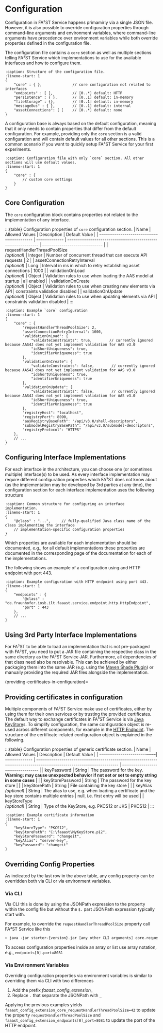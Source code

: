 # Configuration

Configuration in FA³ST Service happens primamirly via a single JSON file.
However, it is also possible to override configuration properties through command-line arguments and environment variables, where command-line arguments have precedence over environment variables while both override properties defined in the configuration file.

The configuration file contains a `core` section as well as multiple sections telling FA³ST Service which implementations to use for the available interfaces and how to configure them.

```{code-block} json
:caption: Structure of the configuration file.
:lineno-start: 1
{
	"core" : { },              // core configuration not related to interfaces
	"endpoints" : [ ],         // [0..*] default: HTTP
	"persistence" : { },       // [0..1] default: in-memory
	"fileStorage" : {},        // [0..1] default: in-memory
	"messageBus" : { },        // [0..1] default: internal
	"assetConnections": [ ]    // [0..*] default: none
}
```

A configuration base is always based on the default configuration, meaning that it only needs to contain properties that differ from the default configuration.
For example, providing only the `core` section is a valid configuration and will contain default values for all other sections.
This is a common scenario if you want to quickly setup FA³ST Service for your first experiments.

```{code-block} json
:caption: Configuration file with only `core` section. All other sections will use default values.
:lineno-start: 1
{
	"core" : { 
		// custom core settings
	}
}
```

## Core Configuration

The `core` configuration block contains properties not related to the implementation of any interface.

:::{table} Configuration properties of `core` configuration section.
| Name                                         | Allowed Values | Description                                                     | Default Value                   |
| -------------------------------------------- | -------------- | --------------------------------------------------------------- | ------------------------------- |
| requestHandlerThreadPoolSize<br>*(optional)* | Integer        | Number of concurrent thread that can execute API requests       | 2                               |
| assetConnectionRetryInterval<br>*(optional)* | Long           | Interval in ms in which to retry establishing asset connections | 1000                            |
| validationOnLoad<br>*(optional)*             | Object         | Validation rules to use when loading the AAS model at startup   | all enabled                     |
| validationOnCreate<br>*(optional)*           | Object         | Validation rules to use when creating new elements via API      | constraints validation disabled |
| validationOnUpdate<br>*(optional)*           | Object         | Validation rules to use when updating elements via API          | constraints validation disabled |
:::

```{code-block} json
:caption: Example `core` configuration
:lineno-start: 1
{
	"core" : {
		"requestHandlerThreadPoolSize": 2,      
		"assetConnectionRetryInterval": 1000,   
		"validationOnLoad": {					
			"validateConstraints": true,        // currently ignored because AAS4J does not yet implement validation for AAS v3.0
			"idShortUniqueness": true,
			"identifierUniqueness": true
		},
		"validationOnCreate": {
			"validateConstraints": false,        // currently ignored because AAS4J does not yet implement validation for AAS v3.0
			"idShortUniqueness": true,
			"identifierUniqueness": true
		},
		"validationOnUpdate": {
			"validateConstraints": false,        // currently ignored because AAS4J does not yet implement validation for AAS v3.0
			"idShortUniqueness": true,
			"identifierUniqueness": true
		},
		"registryHost": "localhost",
        "registryPort": 8090,
        "aasRegistryBasePath": "/api/v3.0/shell-descriptors",
        "submodelRegistryBasePath": "/api/v3.0/submodel-descriptors",
        "registryProtocol": "HTTPS"
	},
	// ...
}
```

## Configuring Interface Implementations

For each interface in the architecture, you can choose one (or sometimes multiple) interface(s) to be used.
As every interface implementation may require different configuration properties which FA³ST does not know about (as the implementation may be developed by 3rd parties at any time), the configuration section for each interface implementation uses the following structure

```{code-block} json
:caption: Common structure for configuring an interface implementation.
:lineno-start: 1
{
	"@class" : "...",     // fully-qualified Java class name of the class implementing the interface
	// implementation-specific configuration properties
}
```

Which properties are available for each implementation should be documented, e.g., for all default implementations these properties are documented in the corresponding page of the documentation for each of the implementations.

The following shows an example of a configuration using and HTTP endpoint with port 443.

```{code-block} json
:caption: Example configuration with HTTP endpoint using port 443.
:lineno-start: 1
{
	"endpoints" : {
		"@class" : "de.fraunhofer.iosb.ilt.faaast.service.endpoint.http.HttpEndpoint",
		"port" : 443
	},
	// ...
}
```

## Using 3rd Party Interface Implementations

For FA³ST to be able to load an implementation that is not pre-packaged with FA³ST, you need to put a JAR file containing the respective class in the same directory as the FA³ST Service JAR. 
Furthermore, all dependencies of that class need also be resolvable. 
This can be achieved by either packaging them into the same JAR (e.g. using the [Maven Shade Plugin](https://maven.apache.org/plugins/maven-shade-plugin/)) or manually providing the required JAR files alongside the implementation.


(providing-certificates-in-configuration)=
## Providing certificates in configuration

Multiple components of FA³ST Service make use of certificates, either by using them for their own services or by trusting the provided certificates.
The default way to exchange certificates in FA³ST Service is via [Java KeyStore](https://docs.oracle.com/javase/8/docs/api/java/security/KeyStore.html)s.
To simplify configuration, the same configuration object is re-used across different components, for example in the [HTTP Endpoint](#endpoint-http).
The structure of the certificate-related configuration object is explained in the following.

:::{table} Configuration properties of generic certificate section.
| Name                         | Allowed Values | Description                                                                                                              | Default Value                       |
| -----------------------------| -------------- | ------------------------------------------------------------------------------------------------------------------------ | ----------------------------------- |
| keyPassword                  | String         | The password for the key.<br>**Warning: may cause unexpected behavior if not set or set to empty string in some cases**  |                                     |
| keyStorePassword             | String         | The password for the key store                                                                                           |                                     |
| keyStorePath                 | String         | File containing the key store                                                                                            |                                     |
| keyAlias<br>*(optional)*     | String         | The alias to use, e.g. when loading a certificate and the key store contains multiple entries                            | null, i.e. first entry will be used |
| keyStoreType<br>*(optional)* | String         | Type of the KeyStore, e.g.  PKCS12 or JKS                                                                                | PKCS12                              |
:::

```{code-block} json
:caption: Example certificate information
:lineno-start: 1
{
	"keyStoreType": "PKCS12",
	"keyStorePath": "C:\faaast\MyKeyStore.p12",
	"keyStorePassword": "changeit",
	"keyAlias": "server-key",
	"keyPassword": "changeit"
}
```

## Overriding Config Properties

As indicated by the last row in the above table, any config property can be overridden both via CLI or via environment variables.

### Via CLI

Via CLI this is done by using the JSONPath expression to the property within the config file but without the `$.` part JSONPath expression typically start with.

For example, to override the `requestHandlerThreadPoolSize` property call FA³ST Service like this

```sh
> java -jar starter-{version}.jar [any other CLI arguments] core.requestHandlerThreadPoolSize=42
```

To access configuration properties inside an array or list use array notation, e.g., `endpoints[0].port=8081`


### Via Environment Variables

Overriding configuration properties via environment variables is similar to overriding them via CLI with two differences

1. Add the prefix *faaast_config_extension_*
2. Replace `.` that separate the JSONPath with `_`

Applying the previous examples yields `faaast_config_extension_core_requestHandlerThreadPoolSize=42` to update the property `requestHandlerThreadPoolSize` and `faaast_config_extension_endpoints[0]_port=8081` to update the port of the HTTP endpoint.

